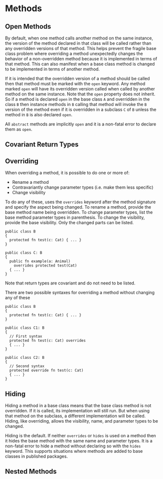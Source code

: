 # Methods

## Open Methods

By default, when one method calls another method on the same instance, the version of the method
declared in that class will be called rather than any overridden versions of that method. This helps
prevent the fragile base class problem where overriding a method unexpectedly changes the behavior
of a non-overridden method because it is implemented in terms of that method. This can also manifest
when a base class method is changed to be implemented in terms of another method.

If it is intended that the overridden version of a method should be called then that method must be
marked with the `open` keyword. Any method marked `open` will have its overridden version called
when called by another method on the same instance. Note that the `open` property does not inherit.
So if a method is declared `open` in the base class `A` and overridden in the class `B` then
instance methods in `B` calling that method will invoke the `B` version of the method even if it is
overridden in a subclass `C` of `B` unless the method in `B` is also declared `open`.

All `abstract` methods are implicitly `open` and it is a non-fatal error to declare them as `open`.

## Covariant Return Types

## Overriding

When overriding a method, it is possible to do one or more of:

* Rename a method
* Contravariantly change parameter types (i.e. make them less specific)
* Change visibility

To do any of these, uses the `overrides` keyword after the method signature and specify the aspect
being changed. To rename a method, provide the base method name being overridden. To change
parameter types, list the base method parameter types in parenthesis. To change the visibility,
provide the base visibility. Only the changed parts can be listed.

```azoth
public class B
{
  protected fn test(c: Cat) { ... }
}

public class C: B
{
  public fn example(a: Animal)
    overrides protected test(Cat)
  { ... }
}
```

Note that return types are covariant and do not need to be listed.

There are two possible syntaxes for overriding a method without changing any of these

```azoth
public class B
{
  protected fn test(c: Cat) { ... }
}

public class C1: B
{
  // First syntax
  protected fn test(c: Cat) overrides
  { ... }
}

public class C2: B
{
  // Second syntax
  protected override fn test(c: Cat)
  { ... }
}
```

## Hiding

Hiding a method in a base class means that the base class method is not overridden. If it is called,
its implementation will still run. But when using that method on the subclass, a different
implementation will be called. Hiding, like overriding, allows the visibility, name, and parameter
types to be changed.

Hiding is the default. If neither `overrides` or `hides` is used on a method then it hides the base
method with the same name and parameter types. It is a non-fatal error to hide a method without
declaring so with the `hides` keyword. This supports situations where methods are added to base
classes in published packages.

## Nested Methods
